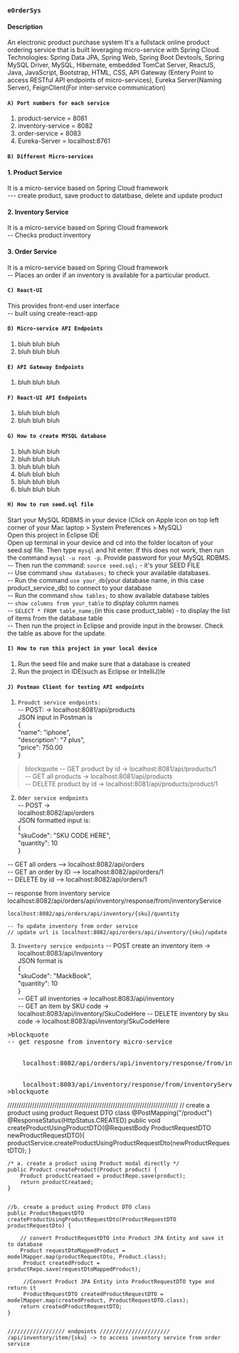 ### ```eOrderSys```

#### Description
An electronic product purchase system
It's a fullstack online product ordering service that is built leveraging micro-service with Spring Cloud. <br>
Technologies: Spring Data JPA, Spring Web, Spring Boot Devtools, Spring MySQL Driver, MySQL, Hibernate, embedded TomCat Server, ReactJS, Java, JavaScript, Bootstrap, HTML, CSS,
API Gateway (Entery Point to access RESTful API endpoints of micro-services), Eureka Server(Naming Server), FeignClient(For inter-service communication)


#### ```A) Port numbers for each service```
1. product-service = 8081 <br>
2. inventory-service = 8082 <br>
3. order-service = 8083 <br>
4. Eureka-Server = localhost:8761 <br>


#### ```B) Different Micro-services```
#### 1. Product Service
It is a micro-service based on Spring Cloud framework <br>
--- create product, save product to datatbase, delete and update product <br>

#### 2. Inventory Service
It is a micro-service based on Spring Cloud framework <br>
-- Checks product inventory <br>

#### 3. Order Service
It is a micro-service based on Spring Cloud framework <br>
-- Places an order if an inventory is available for a particular product. <br>


#### ```C) React-UI```
This provides front-end user interface <br>
-- built using create-react-app <br>


#### ```D) Micro-service API Endpoints```
1. bluh bluh bluh
2. bluh bluh bluh


#### ```E) API Gateway Endpoints```
1. bluh bluh bluh


#### ```F) React-UI API Endpoints```
1. bluh bluh bluh <br>
2. bluh bluh bluh <br>


#### ```G) How to create MYSQL database```
1. bluh bluh bluh <br>
2. bluh bluh bluh <br>
3. bluh bluh bluh <br>
4. bluh bluh bluh <br>
5. bluh bluh bluh <br>
6. bluh bluh bluh <br>


#### ```H) How to run seed.sql file```
Start your MySQL RDBMS in your device (Click on Apple icon on top left corner of your Mac laptop > System Preferences > MySQL) <br>
Open this project in Eclipse IDE <br>
Open up terminal in your device and cd into the folder locaiton of your seed.sql file. Then type ```mysql``` and hit enter. If this does not work, then run the command ```mysql -u root -p```. Provide password for your MySQL RDBMS. <br>
-- Then run the command: ```source seed.sql;``` - it's your SEED FILE <br>
-- Use command ```show databases;``` to check your available databases. <br> 
-- Run the command ```use your_db```(your database name, in this case product_service_db) to connect to your database <br>
-- Run the command ```show tables;``` to show available database tables <br>
-- ```show columns from your_table``` to display column names <br>
-- ```SELECT * FROM table_name;```(in this case product_table) - to display the list of items from the database table <br>
-- Then run the project in Eclipse and provide input in the browser. Check the table as above for the update. <br>


#### ```I) How to run this project in your local device```
1. Run the seed file and make sure that a database is created
2. Run the project in IDE(such as Eclipse or IntelliJ)le


#### ```J) Postman Client for testing API endpoints ```
1. ```Proudct service endpoints:``` <br>
--  POST: -> localhost:8081/api/products <br>
JSON input in Postman is <br>
    {<br>
        "name": "iphone",<br>
        "description": "7 plus",<br>
        "price": 750.00<br>
    }<br>
>blockquote
-- GET product by id -> localhost:8081/api/products/1<br>
-- GET all products -> localhost:8081/api/products<br>
-- DELETE product by id -> localhost:8081/api/products/product/1

2. ```Oder service endpoints``` <br>
-- POST -> <br> localhost:8082/api/orders <br>
JSON formatted input is: <br>
        {<br>
            "skuCode": "SKU CODE HERE", <br>
            "quantity": 10 <br>
        } <br>

-- GET all orders --> localhost:8082/api/orders<br>
-- GET an order by ID --> localhost:8082/api/orders/1<br>
-- DELETE by id --> localhost:8082/api/orders/1<br>

-- response from inventory service
 &emsp; &emsp; &emsp; 
    localhost:8082/api/orders/api/inventory/response/from/inventoryService<br>

    localhost:8082/api/orders/api/inventory/{sku}/quantity

    -- To update inventory from order service
    // update url is localhost:8082/api/orders/api/inventory/{sku}/update



3. ```Inventory service endpoints```
-- POST create an inventory item -> localhost:8083/api/inventory<br>
JSON format is <br>
{ <br>
    "skuCode": "MackBook", <br>
    "quantity": 10 <br>
} <br>
-- GET all inventories -> localhost:8083/api/inventory <br>
-- GET an item by SKU code -> localhost:8083/api/inventory/SkuCodeHere
-- DELETE inventory by sku code -> localhost:8083/api/inventory/SkuCodeHere <br>

<pre>
>blockquote
-- get resposne from inventory micro-service <br>
    &emsp; &emsp; &emsp; 
    localhost:8082/api/orders/api/inventory/response/from/inventoryService<br>

    localhost:8083/api/inventory/response/from/inventoryService
>blockquote
</pre>






////////////////////////////////////////////////////////////////////////////
	// create a product using product Request DTO class
	@PostMapping("/product")
	@ResponseStatus(HttpStatus.CREATED)
	public void createProductUsingProductDTO(@RequestBody ProductRequestDTO newProductRequestDTO){
		productService.createProductUsingProductRequestDto(newProductRequestDTO);
	}
	
	/* a. create a product using Product modal directly */
	public Product createProduct(Product product) {
		Product productCreataed = productRepo.save(product);
		return productCreataed;
	}
	
	
	//b. create a product using Product DTO class
	public ProductRequestDTO createProductUsingProductRequestDto(ProductRequestDTO productRequestDto) {
		
		// convert ProductRequestDTO into Product JPA Entity and save it to database
		Product requestDtoMappedProduct = modelMapper.map(productRequestDto, Product.class);
		 Product createdProduct = productRepo.save(requestDtoMappedProduct);
		 
		 //Convert Product JPA Entity into ProductRequestDTO type and return it
		 ProductRequestDTO createdProductRequestDTO = modelMapper.map(createdProduct, ProductRequestDTO.class);
		return createdProductRequestDTO;
	}


    ////////////////// endpoints //////////////////////
    /api/inventory/item/{sku} -> to access inventory service from order service